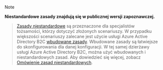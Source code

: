 > [!NOTE]
> **Niestandardowe zasady znajdują się w publicznej wersji zapoznawczej.**

> [Zasady niestandardowe](..\articles\active-directory-b2c\active-directory-b2c-overview-custom.md#custom-policies) są przeznaczone dla specjalistów tożsamości, którzy dotyczyć złożonych scenariuszy. W przypadku większości scenariuszy zalecane jest użycie usługi Azure Active Directory B2C [wbudowane zasady](..\articles\active-directory-b2c\active-directory-b2c-reference-policies.md). Wbudowane zasady są łatwiejsze do skonfigurowania dla danej konfiguracji. W tej samej dzierżawy usługi Azure Active Directory B2C, można użyć wbudowanych i niestandardowych zasad. Aby dowiedzieć się więcej, zobacz [Omówienie zasad niestandardowych](..\articles\active-directory-b2c\active-directory-b2c-overview-custom.md).

